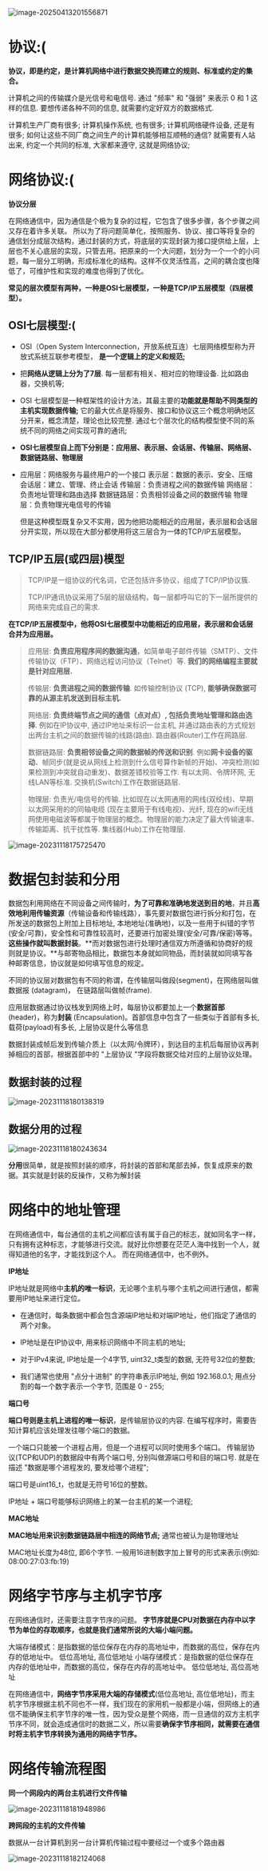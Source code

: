 ![image-20250413201556871](C:\Users\yangzilong\Desktop\markdown\CS\Linux网络\image-20250413201556871.png)

# 协议:(

**协议，即是约定，是计算机网络中进行数据交换而建立的规则、标准或约定的集合。**

计算机之间的传输媒介是光信号和电信号. 通过 "频率" 和 "强弱" 来表示 0 和 1 这样的信息. 要想传递各种不同的信息, 就需要约定好双方的数据格式.

计算机生产厂商有很多;  计算机操作系统, 也有很多;  计算机网络硬件设备, 还是有很多;  如何让这些不同厂商之间生产的计算机能够相互顺畅的通信? 就需要有人站出来, 约定一个共同的标准,  大家都来遵守, 这就是网络协议;

# 网络协议:(

**协议分层**

在网络通信中，因为通信是个极为复杂的过程，它包含了很多步骤，各个步骤之间又存在着许多关联。
所以为了将问题简单化，按照服务、协议、接口等将复杂的通信划分成层次结构，通过封装的方式，将底层的实现封装为接口提供给上层，上层也不关心底层的实现，只管去用。把原来的一个大问题，划分为一个一个的小问题，每一层分工明确，形成标准化的结构。这样不仅灵活性高，之间的耦合度也降低了，可维护性和实现的难度也得到了优化。

**常见的层次模型有两种，一种是OSI七层模型，一种是TCP/IP五层模型（四层模型）。**

## OSI七层模型:(

- OSI（Open System Interconnection，开放系统互连）七层网络模型称为开放式系统互联参考模型， **是一个逻辑上的定义和规范;**

- 把**网络从逻辑上分为了7层**. 每一层都有相关、相对应的物理设备. 比如路由器，交换机等;

- OSI 七层模型是一种框架性的设计方法，其最主要的**功能就是帮助不同类型的主机实现数据传输;**  它的最大优点是将服务、接口和协议这三个概念明确地区分开来，概念清楚，理论也比较完整. 通过七个层次化的结构模型使不同的系统不同的网络之间实现可靠的通讯;

- **OSI七层模型自上而下分别是：应用层、表示层、会话层、传输层、网络层、数据链路层、物理层**

- 应用层：网络服务与最终用户的一个接口
  表示层：数据的表示、安全、压缩
  会话层：建立、管理、终止会话
  传输层：负责进程之间的数据传输
  网络层：负责地址管理和路由选择
  数据链路层：负责相邻设备之间的数据传输
  物理层：负责物理光电信号的传输

  但是这种模型既复杂又不实用，因为他把功能相近的应用层，表示层和会话层分开实现，所以现在大部分都使用将这三层合为一体的TCP/IP五层模型。


## TCP/IP五层(或四层)模型

> TCP/IP是一组协议的代名词，它还包括许多协议，组成了TCP/IP协议簇. 
>
> TCP/IP通讯协议采用了5层的层级结构，每一层都呼叫它的下一层所提供的网络来完成自己的需求.

**在TCP/IP五层模型中，他将OSI七层模型中功能相近的应用层，表示层和会话层合并为应用层。**

> 应用层: **负责应用程序间的数据沟通**，如简单电子邮件传输（SMTP）、文件传输协议（FTP）、网络远程访问协议（Telnet）等. **我们的网络编程主要就是针对应用层.**
>
> 传输层: **负责进程之间的数据传输**. 如传输控制协议 (TCP), **能够确保数据可靠的从源主机发送到目标主机.** 
>
> 网络层: **负责终端节点之间的通信（点对点）, 包括负责地址管理和路由选择**. 例如在IP协议中, 通过IP地址来标识一台主机, 并通过路由表的方式规划出两台主机之间的数据传输的线路(路由). 路由器(Router)工作在网路层. 
>
> 数据链路层: **负责相邻设备之间的数据帧的传送和识别**. 例如**网卡设备的驱动**、帧同步(就是说从网线上检测到什么信号算作新帧的开始)、冲突检测(如果检测到冲突就自动重发)、数据差错校验等工作. 有以太网、令牌环网, 无线LAN等标准. 交换机(Switch)工作在数据链路层. 
>
> 物理层: 负责光/电信号的传输. 比如现在以太网通用的网线(双绞线)、早期以太网采用的的同轴电缆 (现在主要用于有线电视)、光纤, 现在的wifi无线网使用电磁波等都属于物理层的概念。物理层的能力决定了最大传输速率、传输距离、抗干扰性等. 集线器(Hub)工作在物理层. 

![image-20231118175725470](https://cdn.jsdelivr.net/gh/DaysOfExperience/blogImage@main/img/image-20231118175725470.png)

# 数据包封装和分用

数据包利用网络在不同设备之间传输时，**为了可靠和准确地发送到目的地**，并且**高效地利用传输资源**（传输设备和传输线路），事先要对数据包进行拆分和打包，在所发送的数据包上附加上目标地址, 本地地址(准确地)，以及一些用于纠错的字节(安全/可靠)，安全性和可靠性较高时，还要进行加密处理(安全/可靠/保密)等等。**这些操作就叫数据封装**。**而对数据包进行处理时通信双方所遵循和协商好的规则就是协议。**与邮寄物品相比，数据包本身就如同物品，而封装就如同填写各种邮寄信息，协议就是如何填写信息的规定。

不同的协议层对数据包有不同的称谓，在传输层叫做段(segment)，在网络层叫做数据报 (datagram)，	在链路层叫做帧(frame).

应用层数据通过协议栈发到网络上时，每层协议都要加上一个**数据首部**(header)，称为**封装** (Encapsulation)。首部信息中包含了一些类似于首部有多长, 载荷(payload)有多长, 上层协议是什么等信息

数据封装成帧后发到传输介质上（以太网/令牌环），到达目的主机后每层协议再剥掉相应的首部，根据首部中的 "上层协议 "字段将数据交给对应的上层协议处理。

## 数据封装的过程

![image-20231118180138319](https://cdn.jsdelivr.net/gh/DaysOfExperience/blogImage@main/img/image-20231118180138319.png)

## 数据分用的过程

![image-20231118180243634](https://cdn.jsdelivr.net/gh/DaysOfExperience/blogImage@main/img/image-20231118180243634.png)

**分用**很简单，就是按照封装的顺序，将封装的首部和尾部去掉，恢复成原来的数据。其实就是封装的反操作，又称为解封装

# 网络中的地址管理

在网络通信中，每台通信的主机之间都应该有属于自己的标志，就如同名字一样，只有拥有这种标志，才能够进行交流。就好比你想要在茫茫人海中找到一个人，就得知道他的名字，才能找到这个人。
而在网络通信中，也不例外。

**IP地址**

IP地址就是网络中**主机的唯一标识**，无论哪个主机与哪个主机之间进行通信，都需要用IP地址来进行定位。

- 在通信时，每条数据中都会包含源端IP地址和对端IP地址，他们指定了通信的两个对象。
- IP地址是在IP协议中, 用来标识网络中不同主机的地址;

- 对于IPv4来说, IP地址是一个4字节, uint32_t类型的数据, 无符号32位的整数; 
- 我们通常也使用 "点分十进制" 的字符串表示IP地址, 例如 192.168.0.1; 用点分割的每一个数字表示一个字节, 范围是 0 - 255;

**端口号**

**端口号则是主机上进程的唯一标识**，是传输层协议的内容. 在编写程序时，需要告知计算机应该处理发往哪个端口的数据。

一个端口只能被一个进程占用，但是一个进程可以同时使用多个端口。 传输层协议(TCP和UDP)的数据段中有两个端口号, 分别叫做源端口号和目的端口号. 就是在描述 "数据是哪个进程发的, 要发给哪个进程";

端口号是uint16_t，也就是无符号16位的整数。

IP地址 + 端口号能够标识网络上的某一台主机的某一个进程;

**MAC地址**

**MAC地址用来识别数据链路层中相连的网络节点;** 通常也被认为是物理地址

MAC地址长度为48位, 即6个字节. 一般用16进制数字加上冒号的形式来表示(例如: 08:00:27:03:fb:19) 

# 网络字节序与主机字节序

在网络通信时，还需要注意字节序的问题。
**字节序就是CPU对数据在内存中以字节为单位的存取顺序，也就是我们通常所说的大端小端问题。**

大端存储模式：是指数据的低位保存在内存的高地址中，而数据的高位，保存在内存的低地址中。 低位高地址, 高位低地址
小端存储模式：是指数据的低位保存在内存的低地址中，而数据的高位，保存在内存的高地址中。 低位低地址, 高位高地址

在网络通信中，**网络字节序采用大端的存储模式**(低位高地址, 高位低地址)，而主机字节序根据主机不同也不一样，我们现在的家用机一般都是小端，但网络上的通信不能确保主机字节序的唯一性，因为受众是整个网络，而一旦通信的双方主机字节序不同，就会造成通信时的数据二义，所以需要**确保字节序相同，就需要在通信时将主机字节序转换为通用的网络字节序。**

# 网络传输流程图

**同一个网段内的两台主机进行文件传输**

![image-20231118181948986](https://cdn.jsdelivr.net/gh/DaysOfExperience/blogImage@main/img/image-20231118181948986.png)

**跨网段的主机的文件传输**

数据从一台计算机到另一台计算机传输过程中要经过一个或多个路由器

![image-20231118182124068](https://cdn.jsdelivr.net/gh/DaysOfExperience/blogImage@main/img/image-20231118182124068.png)





